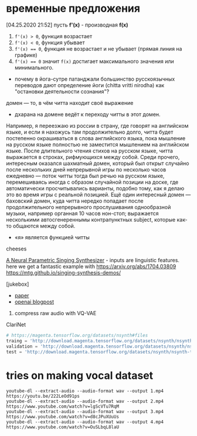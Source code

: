 # временные предложения

[04.25.2020 21:52]
пусть **f'(x)** - производная **f(x)**

1. `f'(x) > 0`, функция возрастает
2. `f'(x) < 0`, функция убывает
3. `f'(x) == 0`, функция не возрастает и не убывает (прямая линия на графике)
4. `f'(x) == 0` значит `f(x)` достигает максимального значения или минимального.

- почему в йога-сутре патанджали большинство русскоязычных переводов дают определение йоги (chitta vritti nirodha) как "остановки деятельности сознания"?

домен — то, в чём читта находит своё выражение

- дхарана на домене ведёт к переходу читты в этот домен.

Например, я переезжаю из россии в страну, где говорят на английском языке, и если я нахожусь там продолжительно долго, читта будет постепенно окрашиваться в слова английского языка, пока мышление на русском языке полностью не заместится мышлением на английском языке. После длительного чтения стихов на русском языке, читта выражается в строках, рифмующихся между собой. Среди прочего, интересным оказался шахматный домен, который был открыт случайно после нескольких дней непрерывной игры по несколько часов ежедневно — поток читты тогда был речью на русском языке, перемешиваясь иногда с образом случайной позиции на доске, где автоматически просчитывались варианты, подобно тому, как я делаю это во время игры с реальной позицией. Ещё один интересный домен — баховский домен, куда читта нередко попадает после продолжительного непрерывного прослушивания однообразной музыки, например органная 10 часов нон-стоп; выражается несколькими автосгенереннымы контрапунктных subject, которые как-то общаются между собой.

- «я» является функцией читты

cheeses

[A Neural Parametric Singing Synthesizer](https://mtg.github.io/singing-synthesis-demos/) - inputs are linguistic features. here we get a fantastic example with
https://arxiv.org/abs/1704.03809
https://mtg.github.io/singing-synthesis-demos/

[jukebox]

- [paper](https://cdn.openai.com/papers/jukebox.pdf)
- [openai blogpost](https://openai.com/blog/jukebox/)

1. compress raw audio with VQ-VAE

ClariNet

```py
# https://magenta.tensorflow.org/datasets/nsynth#files
traing = 'http://download.magenta.tensorflow.org/datasets/nsynth/nsynth-train.jsonwav.tar.gz'
validation = 'http://download.magenta.tensorflow.org/datasets/nsynth/nsynth-valid.jsonwav.tar.gz'
test = 'http://download.magenta.tensorflow.org/datasets/nsynth/nsynth-test.jsonwav.tar.gz'
```

# tries on making vocal dataset

```
youtube-dl --extract-audio --audio-format wav --output 1.mp4 https://youtu.be/222LeOd91ps
youtube-dl --extract-audio --audio-format wav --output 2.mp4 https://www.youtube.com/watch?v=lgScVTu7RqM
youtube-dl --extract-audio --audio-format wav --output 3.mp4 https://www.youtube.com/watch?v=d8cJPuXUuUs
youtube-dl --extract-audio --audio-format wav --output 4.mp4 https://www.youtube.com/watch?v=OuSLbqL8laU
```
